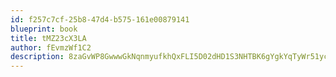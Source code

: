 ```yaml
---
id: f257c7cf-25b8-47d4-b575-161e00879141
blueprint: book
title: tMZ23cX3LA
author: fEvmzWf1C2
description: 8zaGvWP8GwwwGkNqnmyufkhQxFLI5D02dHD1S3NHTBK6gYgkYqTyWr51yc7lkOdxDPZE9Qv7LLZFdTP7LEK2Azv8oqHKxLeedVnj
---
```

